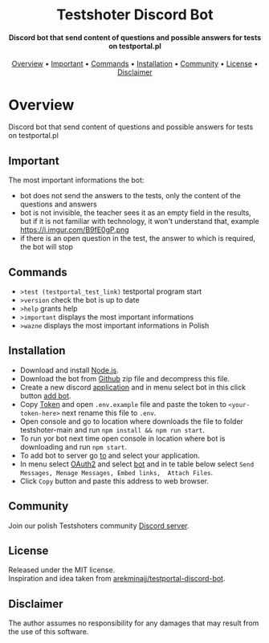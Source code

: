 <h1 align="center">
  Testshoter Discord Bot
  <br>
</h1>

<h4 align="center">Discord bot that send content of questions and possible answers for tests on testportal.pl</h4>

<p align="center">
  <a href="#overview">Overview</a>
  •
  <a href="#important">Important</a>
  •
  <a href="#commands">Commands</a>
  •
  <a href="#installation">Installation</a>
  •
  <a href="#community">Community</a>
  •
  <a href="#license">License</a>
  •
  <a href="#disclaimer">Disclaimer</a>
</p>

# Overview

Discord bot that send content of questions and possible answers for tests on testportal.pl  

## Important

The most important informations the bot:
- bot does not send the answers to the tests, only the content of the questions and answers
- bot is not invisible, the teacher sees it as an empty field in the results, but if it is not familiar with technology, it won't understand that, example https://i.imgur.com/B9fE0gP.png
- if there is an open question in the test, the answer to which is required, the bot will stop

## Commands

 - `>test (testportal_test_link)` testportal program start
 - `>version` check the bot is up to date
 - `>help` grants help
 - `>important` displays the most important informations
 - `>wazne` displays the most important informations in Polish

## Installation

 - Download and install [Node.js](https://nodejs.org/en/).
 - Download the bot from [Github](https://github.com/fhodun/testshoter) zip file and decompress this file.
 - Create a new discord [application](https://discord.com/developers/applications) and in menu select bot in this click button [add bot](https://imgur.com/WKQgdyH).
 - Copy [Token](https://imgur.com/r322GcU) and open `.env.example` file and paste the token to `<your-token-here>` next rename this file to `.env`.
 - Open console and go to location where downloads the file to folder testshoter-main and run `npm install && npm run start`.
 - To run yor bot next time open console in location where bot is downloading and run `npm start`.
 - To add bot to server go [to](https://discord.com/developers/applications) and select your application.
 - In menu select [OAuth2](https://imgur.com/TtXF7U2) and select [bot](https://imgur.com/TtXF7U2) and in te table below select `Send Messages, Menage Messages, Embed links,  Attach Files`.<br>
 - Click `Copy` button and paste this address to web browser.

## Community

Join our polish Testshoters community [Discord server](https://discord.gg/TWRwsnMzD9).

## License

Released under the MIT license.  
Inspiration and idea taken from [arekminajj/testportal-discord-bot](https://github.com/arekminajj/testportal-discord-bot).

## Disclaimer

The author assumes no responsibility for any damages that may result from the use of this software.
